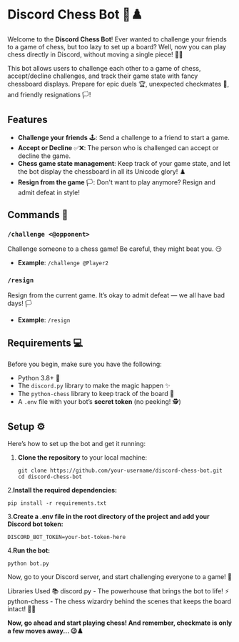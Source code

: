 # Discord Chess Bot 🤖♟️

Welcome to the **Discord Chess Bot**! Ever wanted to challenge your friends to a game of chess, but too lazy to set up a board? Well, now you can play chess directly in Discord, without moving a single piece! 🧠💥

This bot allows users to challenge each other to a game of chess, accept/decline challenges, and track their game state with fancy chessboard displays. Prepare for epic duels 🏆, unexpected checkmates 👑, and friendly resignations 🏳️!

## Features

- **Challenge your friends** 🕹️: Send a challenge to a friend to start a game.
- **Accept or Decline** ✅❌: The person who is challenged can accept or decline the game.
- **Chess game state management**: Keep track of your game state, and let the bot display the chessboard in all its Unicode glory! ♟️
- **Resign from the game** 🏳️: Don't want to play anymore? Resign and admit defeat in style!

## Commands 📜

### `/challenge <@opponent>`
Challenge someone to a chess game! Be careful, they might beat you. 😏

- **Example**: `/challenge @Player2`

### `/resign`
Resign from the current game. It’s okay to admit defeat — we all have bad days! 🏳️

- **Example**: `/resign`

## Requirements 💻

Before you begin, make sure you have the following:

- Python 3.8+ 🐍
- The `discord.py` library to make the magic happen ✨
- The `python-chess` library to keep track of the board 🎯
- A `.env` file with your bot’s **secret token** (no peeking! 🕵️)

## Setup ⚙️

Here’s how to set up the bot and get it running:

1. **Clone the repository** to your local machine:

   ```
   git clone https://github.com/your-username/discord-chess-bot.git
   cd discord-chess-bot
2.**Install the required dependencies:**

   ```
   pip install -r requirements.txt  
   ```
3.**Create a .env file in the root directory of the project and add your Discord bot token:**

 ```
DISCORD_BOT_TOKEN=your-bot-token-here
 ```
4.**Run the bot:**

 ```
python bot.py
 ```
Now, go to your Discord server, and start challenging everyone to a game! 🥳

Libraries Used 📚
discord.py - The powerhouse that brings the bot to life! ⚡
python-chess - The chess wizardry behind the scenes that keeps the board intact! 🧙‍♂️


**Now, go ahead and start playing chess! And remember, checkmate is only a few moves away... 😉♟️**
